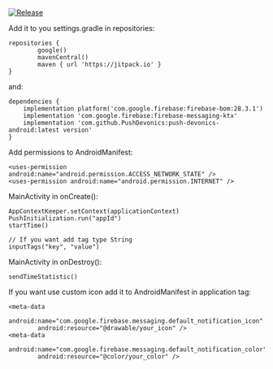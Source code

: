 [![Release](https://jitpack.io/v/PushDevonics/push-devonics-android.svg)](https://jitpack.io/#PushDevonics/push-devonics-android)

Add it to you settings.gradle in repositories:

    repositories {
            google()
            mavenCentral()
            maven { url 'https://jitpack.io' }
    }
and:

    dependencies {
        implementation platform('com.google.firebase:firebase-bom:28.3.1')
        implementation 'com.google.firebase:firebase-messaging-ktx'
        implementation 'com.github.PushDevonics:push-devonics-android:latest version'
    }
    
Add permissions to AndroidManifest:

    <uses-permission android:name="android.permission.ACCESS_NETWORK_STATE" />
    <uses-permission android:name="android.permission.INTERNET" />

MainActivity in onCreate():

    AppContextKeeper.setContext(applicationContext)
    PushInitialization.run("appId")
    startTime()
    
    // If you want add tag type String
    inputTags("key", "value")
MainActivity in onDestroy():

    sendTimeStatistic()

If you want use custom icon add it to AndroidManifest in application tag:

    <meta-data
            android:name="com.google.firebase.messaging.default_notification_icon"
            android:resource="@drawable/your_icon" />
    <meta-data 
            android:name="com.google.firebase.messaging.default_notification_color"
            android:resource="@color/your_color" />
